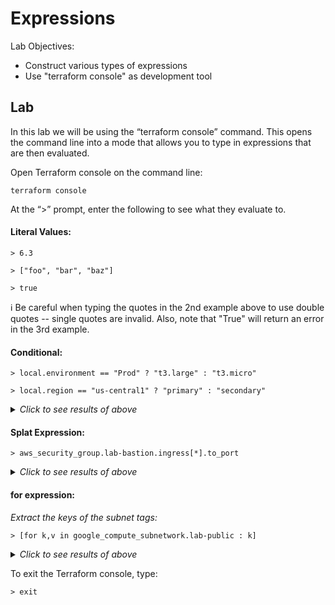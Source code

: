 # Expressions

Lab Objectives:
- Construct various types of expressions
- Use "terraform console" as development tool

## Lab

In this lab we will be using the “terraform console” command.  This opens the command line into a mode that allows you to type in expressions that are then evaluated.

Open Terraform console on the command line:

```
terraform console
```

At the “>” prompt, enter the following to see what they evaluate to.

#### Literal Values:

```
> 6.3

> ["foo", "bar", "baz"]

> true
```
:information_source: Be careful when typing the quotes in the 2nd example above to use double quotes -- single quotes are invalid. Also, note that "True" will return an error in the 3rd example.

#### Conditional:

```
> local.environment == "Prod" ? "t3.large" : "t3.micro"

> local.region == "us-central1" ? "primary" : "secondary"
```
<details>

 _<summary>Click to see results of above</summary>_

![Terraform console results](./images/tf-console-2.png "Terraform console results")
</details>

#### Splat Expression:

```
> aws_security_group.lab-bastion.ingress[*].to_port
```

<details>

 _<summary>Click to see results of above</summary>_

![Terraform console results](./images/tf-console-3.png "Terraform console results")
</details>

#### for expression:

_Extract the keys of the subnet tags:_

```
> [for k,v in google_compute_subnetwork.lab-public : k]
```

<details>

 _<summary>Click to see results of above</summary>_

</details>

To exit the Terraform console, type:

```
> exit
```
